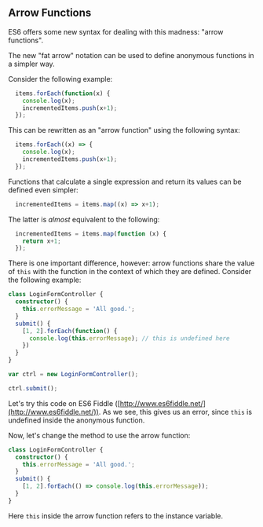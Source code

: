 ## Arrow Functions

ES6 offers some new syntax for dealing with this madness: "arrow functions".

The new "fat arrow" notation can be used to define anonymous functions in a simpler way.

Consider the following example:

```ts
  items.forEach(function(x) {
    console.log(x);
    incrementedItems.push(x+1);
  });
```

This can be rewritten as an "arrow function" using the following syntax:

```ts
  items.forEach((x) => {
    console.log(x);
    incrementedItems.push(x+1);
  });
```

Functions that calculate a single expression and return its values can be defined even simpler:

```ts
  incrementedItems = items.map((x) => x+1);
```

The latter is _almost_ equivalent to the following:

```ts
  incrementedItems = items.map(function (x) {
    return x+1;
  });
```

There is one important difference, however: arrow functions share the value of `this` with the function in the context of which they are defined. Consider the following example:

```ts
class LoginFormController {
  constructor() {
    this.errorMessage = 'All good.';
  }
  submit() {
    [1, 2].forEach(function() {
      console.log(this.errorMessage); // this is undefined here
    })
  }
}

var ctrl = new LoginFormController();

ctrl.submit();
```

Let's try this code on ES6 Fiddle ([http://www.es6fiddle.net/](http://www.es6fiddle.net/)). As we see, this gives us an error, since `this` is undefined inside the anonymous function.

Now, let's change the method to use the arrow function:

```ts
class LoginFormController {
  constructor() {
    this.errorMessage = 'All good.';
  }
  submit() {
    [1, 2].forEach(() => console.log(this.errorMessage));
  }
}
```

Here `this` inside the arrow function refers to the instance variable.
